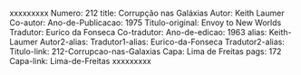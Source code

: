 xxxxxxxxx
Numero: 212
title: Corrupção nas Galáxias
Autor: Keith Laumer
Co-autor: 
Ano-de-Publicacao: 1975
Titulo-original: Envoy to New Worlds
Tradutor: Eurico da Fonseca
Co-tradutor: 
Ano-de-edicao: 1963
alias: Keith-Laumer
Autor2-alias: 
Tradutor1-alias: Eurico-da-Fonseca
Tradutor2-alias: 
Titulo-link: 212-Corrupcao-nas-Galaxias
Capa: Lima de Freitas
pags: 172
Capa-link: Lima-de-Freitas
xxxxxxxxx